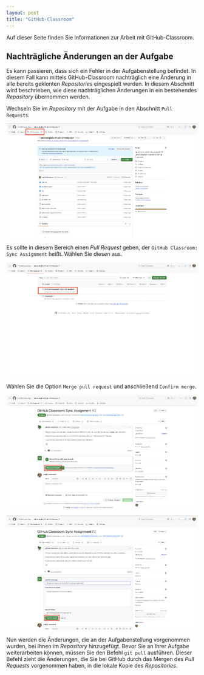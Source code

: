 ```yaml
---
layout: post
title: "GitHub-Classroom"
---
```


Auf dieser Seite finden Sie Informationen zur Arbeit mit GitHub-Classroom.


## Nachträgliche Änderungen an der Aufgabe

Es kann passieren, dass sich ein Fehler in der Aufgabenstellung befindet.
In diesem Fall kann mittels GitHub-Classroom nachträglich eine Änderung in alle bereits geklonten _Repositories_ eingespielt werden.
In diesem Abschnitt wird beschrieben, wie diese nachträglichen Änderungen in ein bestehendes _Repository_ übernommen werden.

Wechseln Sie im _Repository_ mit der Aufgabe in den Abschnitt `Pull Requests`.

![](assets/images/classroom/pull-requests.png)

Es sollte in diesem Bereich einen _Pull Request_ geben, der `GitHub Classroom: Sync Assignment` heißt.
Wählen Sie diesen aus.

![](assets/images/classroom/sync-assignment.png)

Wählen Sie die Option `Merge pull request` und anschließend `Confirm merge`.

![](assets/images/classroom/merge-pull-request.png)

![](assets/images/classroom/confirm-merge.png)

Nun werden die Änderungen, die an der Aufgabenstellung vorgenommen wurden, bei Ihnen im _Repository_ hinzugefügt.
Bevor Sie an Ihrer Aufgabe weiterarbeiten können, müssen Sie den Befehl `git pull` ausführen.
Dieser Befehl zieht die Änderungen, die Sie bei GitHub durch das Mergen des _Pull Requests_ vorgenommen haben, in die lokale Kopie des _Repositories_.

